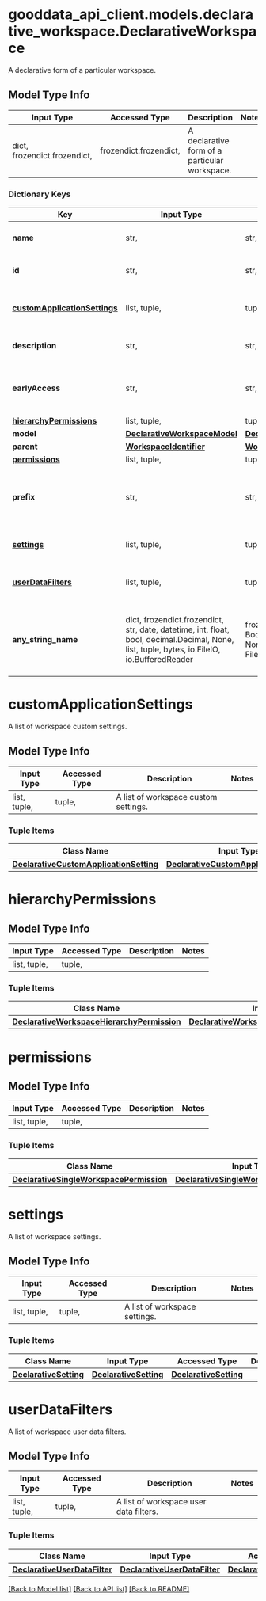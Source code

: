 # gooddata_api_client.models.declarative_workspace.DeclarativeWorkspace

A declarative form of a particular workspace.

## Model Type Info
Input Type | Accessed Type | Description | Notes
------------ | ------------- | ------------- | -------------
dict, frozendict.frozendict,  | frozendict.frozendict,  | A declarative form of a particular workspace. | 

### Dictionary Keys
Key | Input Type | Accessed Type | Description | Notes
------------ | ------------- | ------------- | ------------- | -------------
**name** | str,  | str,  | Name of a workspace to view. | 
**id** | str,  | str,  | Identifier of a workspace | 
**[customApplicationSettings](#customApplicationSettings)** | list, tuple,  | tuple,  | A list of workspace custom settings. | [optional] 
**description** | str,  | str,  | Description of the workspace | [optional] 
**earlyAccess** | str,  | str,  | Early access defined on level Workspace | [optional] 
**[hierarchyPermissions](#hierarchyPermissions)** | list, tuple,  | tuple,  |  | [optional] 
**model** | [**DeclarativeWorkspaceModel**](DeclarativeWorkspaceModel.md) | [**DeclarativeWorkspaceModel**](DeclarativeWorkspaceModel.md) |  | [optional] 
**parent** | [**WorkspaceIdentifier**](WorkspaceIdentifier.md) | [**WorkspaceIdentifier**](WorkspaceIdentifier.md) |  | [optional] 
**[permissions](#permissions)** | list, tuple,  | tuple,  |  | [optional] 
**prefix** | str,  | str,  | Custom prefix of entity identifiers in workspace | [optional] 
**[settings](#settings)** | list, tuple,  | tuple,  | A list of workspace settings. | [optional] 
**[userDataFilters](#userDataFilters)** | list, tuple,  | tuple,  | A list of workspace user data filters. | [optional] 
**any_string_name** | dict, frozendict.frozendict, str, date, datetime, int, float, bool, decimal.Decimal, None, list, tuple, bytes, io.FileIO, io.BufferedReader | frozendict.frozendict, str, BoolClass, decimal.Decimal, NoneClass, tuple, bytes, FileIO | any string name can be used but the value must be the correct type | [optional]

# customApplicationSettings

A list of workspace custom settings.

## Model Type Info
Input Type | Accessed Type | Description | Notes
------------ | ------------- | ------------- | -------------
list, tuple,  | tuple,  | A list of workspace custom settings. | 

### Tuple Items
Class Name | Input Type | Accessed Type | Description | Notes
------------- | ------------- | ------------- | ------------- | -------------
[**DeclarativeCustomApplicationSetting**](DeclarativeCustomApplicationSetting.md) | [**DeclarativeCustomApplicationSetting**](DeclarativeCustomApplicationSetting.md) | [**DeclarativeCustomApplicationSetting**](DeclarativeCustomApplicationSetting.md) |  | 

# hierarchyPermissions

## Model Type Info
Input Type | Accessed Type | Description | Notes
------------ | ------------- | ------------- | -------------
list, tuple,  | tuple,  |  | 

### Tuple Items
Class Name | Input Type | Accessed Type | Description | Notes
------------- | ------------- | ------------- | ------------- | -------------
[**DeclarativeWorkspaceHierarchyPermission**](DeclarativeWorkspaceHierarchyPermission.md) | [**DeclarativeWorkspaceHierarchyPermission**](DeclarativeWorkspaceHierarchyPermission.md) | [**DeclarativeWorkspaceHierarchyPermission**](DeclarativeWorkspaceHierarchyPermission.md) |  | 

# permissions

## Model Type Info
Input Type | Accessed Type | Description | Notes
------------ | ------------- | ------------- | -------------
list, tuple,  | tuple,  |  | 

### Tuple Items
Class Name | Input Type | Accessed Type | Description | Notes
------------- | ------------- | ------------- | ------------- | -------------
[**DeclarativeSingleWorkspacePermission**](DeclarativeSingleWorkspacePermission.md) | [**DeclarativeSingleWorkspacePermission**](DeclarativeSingleWorkspacePermission.md) | [**DeclarativeSingleWorkspacePermission**](DeclarativeSingleWorkspacePermission.md) |  | 

# settings

A list of workspace settings.

## Model Type Info
Input Type | Accessed Type | Description | Notes
------------ | ------------- | ------------- | -------------
list, tuple,  | tuple,  | A list of workspace settings. | 

### Tuple Items
Class Name | Input Type | Accessed Type | Description | Notes
------------- | ------------- | ------------- | ------------- | -------------
[**DeclarativeSetting**](DeclarativeSetting.md) | [**DeclarativeSetting**](DeclarativeSetting.md) | [**DeclarativeSetting**](DeclarativeSetting.md) |  | 

# userDataFilters

A list of workspace user data filters.

## Model Type Info
Input Type | Accessed Type | Description | Notes
------------ | ------------- | ------------- | -------------
list, tuple,  | tuple,  | A list of workspace user data filters. | 

### Tuple Items
Class Name | Input Type | Accessed Type | Description | Notes
------------- | ------------- | ------------- | ------------- | -------------
[**DeclarativeUserDataFilter**](DeclarativeUserDataFilter.md) | [**DeclarativeUserDataFilter**](DeclarativeUserDataFilter.md) | [**DeclarativeUserDataFilter**](DeclarativeUserDataFilter.md) |  | 

[[Back to Model list]](../../README.md#documentation-for-models) [[Back to API list]](../../README.md#documentation-for-api-endpoints) [[Back to README]](../../README.md)
